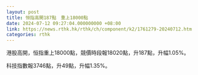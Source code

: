 ```yaml
---
layout: post
title: 恒指高開187點　重上18000點
date: 2024-07-12 09:27:04.000000000 +08:00
link: https://news.rthk.hk/rthk/ch/component/k2/1761279-20240712.htm
categories: rthk
---
```


港股高開，恒指重上18000點，競價時段報18020點，升187點，升幅1.05%。

科技指數報3746點，升49點，升幅1.35%。
